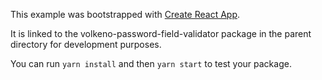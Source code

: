 This example was bootstrapped with [Create React App](https://github.com/facebook/create-react-app).

It is linked to the volkeno-password-field-validator package in the parent directory for development purposes.

You can run `yarn install` and then `yarn start` to test your package.
